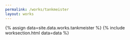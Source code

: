 ```yaml
---
permalink: /works/tankmeister
layout: works
---
```


{% assign data=site.data.works.tankmeister %}
{% include worksection.html data=data %}
